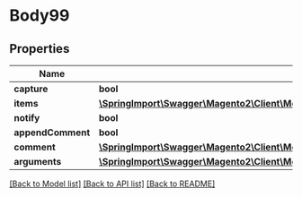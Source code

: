# Body99

## Properties
Name | Type | Description | Notes
------------ | ------------- | ------------- | -------------
**capture** | **bool** |  | [optional] 
**items** | [**\SpringImport\Swagger\Magento2\Client\Model\SalesDataInvoiceItemCreationInterface[]**](SalesDataInvoiceItemCreationInterface.md) |  | [optional] 
**notify** | **bool** |  | [optional] 
**appendComment** | **bool** |  | [optional] 
**comment** | [**\SpringImport\Swagger\Magento2\Client\Model\SalesDataInvoiceCommentCreationInterface**](SalesDataInvoiceCommentCreationInterface.md) |  | [optional] 
**arguments** | [**\SpringImport\Swagger\Magento2\Client\Model\SalesDataInvoiceCreationArgumentsInterface**](SalesDataInvoiceCreationArgumentsInterface.md) |  | [optional] 

[[Back to Model list]](../README.md#documentation-for-models) [[Back to API list]](../README.md#documentation-for-api-endpoints) [[Back to README]](../README.md)


